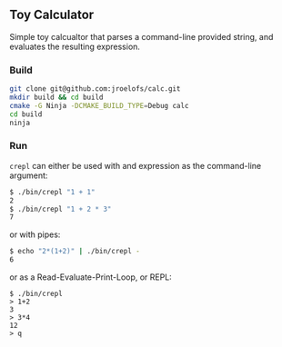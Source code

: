 ## Toy Calculator

Simple toy calcualtor that parses a command-line provided string, and
evaluates the resulting expression.

### Build

```sh
git clone git@github.com:jroelofs/calc.git
mkdir build && cd build
cmake -G Ninja -DCMAKE_BUILD_TYPE=Debug calc
cd build
ninja
```

### Run

`crepl` can either be used with and expression as the command-line argument:
```sh
$ ./bin/crepl "1 + 1"
2
$ ./bin/crepl "1 + 2 * 3"
7
```

or with pipes:
```sh
$ echo "2*(1+2)" | ./bin/crepl -
6
```

or as a Read-Evaluate-Print-Loop, or REPL:
```
$ ./bin/crepl
> 1+2
3
> 3*4
12
> q
```
